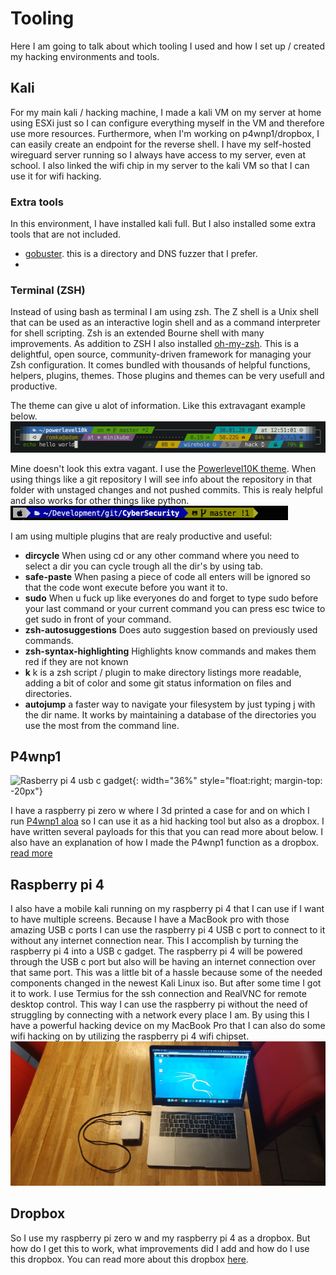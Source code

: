 # Tooling
Here I am going to talk about which tooling I used and how I set up / created my hacking environments and tools.

## Kali
For my main kali / hacking machine, I made a kali VM on my server at home using ESXi just so I can configure everything myself in the VM and therefore use more resources. Furthermore, when I'm working on p4wnp1/dropbox, I can easily create an endpoint for the reverse shell. I have my self-hosted wireguard server running so I always have access to my server, even at school. I also linked the wifi chip in my server to the kali VM so that I can use it for wifi hacking.

### Extra tools
In this environment, I have installed kali full. But I also installed some extra tools that are not included.
- [gobuster](https://github.com/OJ/gobuster). this is a directory and DNS fuzzer that I prefer.
- 

### Terminal (ZSH)
Instead of using bash as terminal I am using zsh.
The Z shell is a Unix shell that can be used as an interactive login shell and as a command interpreter for shell scripting. Zsh is an extended Bourne shell with many improvements.
As addition to ZSH I also installed [oh-my-zsh](https://ohmyz.sh/).
This is a delightful, open source, community-driven framework for managing your Zsh configuration. It comes bundled with thousands of helpful functions, helpers, plugins, themes.
Those plugins and themes can be very usefull and productive.

The theme can give u alot of information. Like this extravagant example below.
![extravagant zsh](images/extravagant.png)

Mine doesn't look this extra vagant. I use the [Powerlevel10K theme](https://github.com/romkatv/powerlevel10k). When using things like a git repository I will see info about the repository in that folder with unstaged changes and not pushed commits. This is realy helpful and also works for other things like python.
![terminal theme](images/terminaltheme.png)

I am using multiple plugins that are realy productive and useful:
- **dircycle** When using cd or any other command where you need to select a dir you can cycle trough all the dir's by using tab.
- **safe-paste** When pasing a piece of code all enters will be ignored so that the code wont execute before you want it to.
- **sudo** When u fuck up like everyones do and forget to type sudo before your last command or your current command you can press esc twice to get sudo in front of your command.
- **zsh-autosuggestions** Does auto suggestion based on previously used commands.
- **zsh-syntax-highlighting** Highlights know commands and makes them red if they are not known
- **k** k is a zsh script / plugin to make directory listings more readable, adding a bit of color and some git status information on files and directories.
- **autojump** a faster way to navigate your filesystem by just typing j with the dir name. It works by maintaining a database of the directories you use the most from the command line.


## P4wnp1
![Rasberry pi 4 usb c gadget](images/p4wnp1case.png){: width="36%" style="float:right; margin-top: -20px"}

I have a raspberry pi zero w where I 3d printed a case for and on which I run [P4wnp1 aloa](https://github.com/RoganDawes/P4wnP1_aloa) so I can use it as a hid hacking tool but also as a dropbox. I have written several payloads for this that you can read more about below. I also have an explanation of how I made the P4wnp1 function as a dropbox.
[read more](p4wnp1)


## Raspberry pi 4
I also have a mobile kali running on my raspberry pi 4 that I can use if I want to have multiple screens.
Because I have a MacBook pro with those amazing USB c ports I can use the raspberry pi 4 USB c port to connect to it without any internet connection near.
This I accomplish by turning the raspberry pi 4 into a USB c gadget.
The raspberry pi 4 will be powered through the USB c port but also will be having an internet connection over that same port.
This was a little bit of a hassle because some of the needed components changed in the newest Kali Linux iso.
But after some time I got it to work.
I use Termius for the ssh connection and RealVNC for remote desktop control.
This way I can use the raspberry pi without the need of struggling by connecting with a network every place I am.
By using this I have a powerful hacking device on my MacBook Pro that I can also do some wifi hacking on by utilizing the raspberry pi 4 wifi chipset.
![Rasberry pi 4 usb c gadget](images/rpi4c.jpg)

## Dropbox
So I use my raspberry pi zero w and my raspberry pi 4 as a dropbox.
But how do I get this to work, what improvements did I add and how do I use this dropbox.
You can read more about this dropbox [here](dropbox).